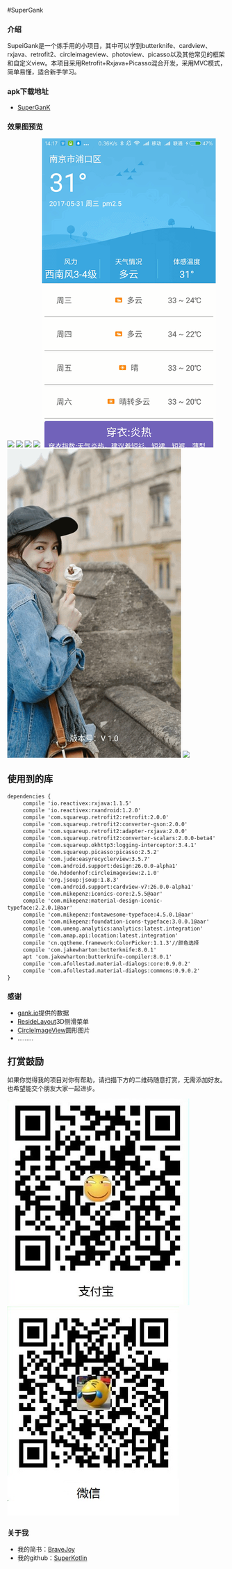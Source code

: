 #SuperGank

### 介绍
SupeiGank是一个练手用的小项目，其中可以学到butterknife、cardview、rxjava、retrofit2、circleimageview、photoview、picasso以及其他常见的框架和自定义view。本项目采用Retrofit+Rxjava+Picasso混合开发，采用MVC模式，简单易懂，适合新手学习。
### apk下载地址
 - [SuperGanK](https://fir.im/nd72)

### 效果图预览
![](/art/pic_one.gif)
![](/art/pic_two.gif)
![](/art/pic_three.gif)
![](/art/pic_four.gif)
![](/art/pic_five.gif)
![](/art/pic_six.gif)
![](/art/pic_seven.gif)



## 使用到的库
    dependencies {
         compile 'io.reactivex:rxjava:1.1.5'
         compile 'io.reactivex:rxandroid:1.2.0'
         compile 'com.squareup.retrofit2:retrofit:2.0.0'
         compile 'com.squareup.retrofit2:converter-gson:2.0.0'
         compile 'com.squareup.retrofit2:adapter-rxjava:2.0.0'
         compile 'com.squareup.retrofit2:converter-scalars:2.0.0-beta4'
         compile 'com.squareup.okhttp3:logging-interceptor:3.4.1'
         compile 'com.squareup.picasso:picasso:2.5.2'
         compile 'com.jude:easyrecyclerview:3.5.7'
         compile 'com.android.support:design:26.0.0-alpha1'
         compile 'de.hdodenhof:circleimageview:2.1.0'
         compile 'org.jsoup:jsoup:1.8.3'
         compile 'com.android.support:cardview-v7:26.0.0-alpha1'
         compile 'com.mikepenz:iconics-core:2.5.5@aar'
         compile 'com.mikepenz:material-design-iconic-typeface:2.2.0.1@aar'
         compile 'com.mikepenz:fontawesome-typeface:4.5.0.1@aar'
         compile 'com.mikepenz:foundation-icons-typeface:3.0.0.1@aar'
         compile 'com.umeng.analytics:analytics:latest.integration'
         compile 'com.amap.api:location:latest.integration'
         compile 'cn.qqtheme.framework:ColorPicker:1.1.3'//颜色选择
         compile 'com.jakewharton:butterknife:8.0.1'
         apt 'com.jakewharton:butterknife-compiler:8.0.1'
         compile 'com.afollestad.material-dialogs:core:0.9.0.2'
         compile 'com.afollestad.material-dialogs:commons:0.9.0.2'
    }

### 感谢
 - [gank.io](http://gank.io/)提供的数据
 - [ResideLayout](https://github.com/dongjunkun/ResideLayout)3D侧滑菜单
 - [CircleImageView](https://github.com/hdodenhof/CircleImageView)圆形图片
 - .........
 
 
## 打赏鼓励
如果你觉得我的项目对你有帮助，请扫描下方的二维码随意打赏，无需添加好友。也希望能交个朋友大家一起进步。

![](/art/alipay.jpg)
![](/art/wechat.jpg)

### 关于我
 - 我的简书：[BraveJoy](http://www.jianshu.com/users/c96d2a9d160f/timeline)
 - 我的github：[SuperKotlin](https://github.com/SuperKotlin)